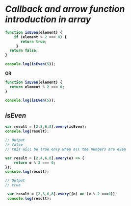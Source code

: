 # _Callback and arrow function introduction in array_


<b>

```javascript
function isEven(element) {
    if (element % 2 === 0) {
       return true;
     }
  return false;
}

console.log(isEven(5));
```
OR

```javascript
function isEven(element) {
  return element % 2 === 0;
}

console.log(isEven(5));
```

## _isEven_
```javascript
var result = [2,3,6,8].every(isEven);
console.log(result);

// Output
// false
// this will be true only when all the numbers are even
```

```javascript
var result = [2,4,6,8].every(e) => {
    return e % 2 === 0;
});
console.log(result);

// Output
// true
```

```javascript
 var result = [2,3,6,8].every((e) => (e % 2 ===0));
 console.log(result);
```


</b>

